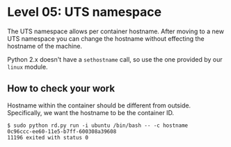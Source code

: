 # Level 05: UTS namespace

The UTS namespace allows per container hostname. After moving to a new UTS namespace you can change the hostname without effecting the hostname of the machine.

Python 2.x doesn't have a `sethostname` call, so use the one provided by our `linux` module.

## How to check your work

Hostname within the container should be different from outside. Specifically, we want the hostname to be the container ID.

```
$ sudo python rd.py run -i ubuntu /bin/bash -- -c hostname
0c96ccc-ee60-11e5-b7ff-600308a39608
11196 exited with status 0
```
